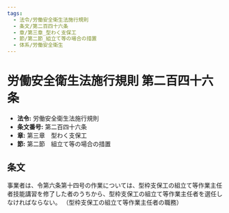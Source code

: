 ```yaml
---
tags:
  - 法令/労働安全衛生法施行規則
  - 条文/第二百四十六条
  - 章/第三章_型わく支保工
  - 節/第二節_組立て等の場合の措置
  - 体系/労働安全衛生
---
```

# 労働安全衛生法施行規則 第二百四十六条

- **法令:** 労働安全衛生法施行規則
- **条文番号:** 第二百四十六条
- **章:** 第三章　型わく支保工
- **節:** 第二節　組立て等の場合の措置

## 条文
事業者は、令第六条第十四号の作業については、型枠支保工の組立て等作業主任者技能講習を修了した者のうちから、型枠支保工の組立て等作業主任者を選任しなければならない。
（型枠支保工の組立て等作業主任者の職務）

